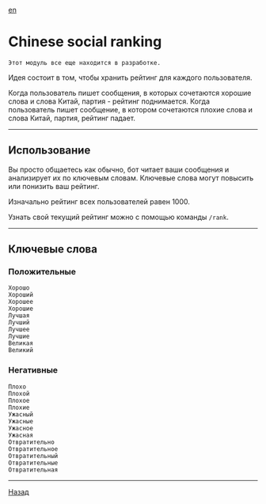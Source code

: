 [en](../en/SOCIAL_RANKING.md)
# Chinese social ranking
    Этот модуль все еще находится в разработке.
Идея состоит в том, чтобы хранить рейтинг для каждого пользователя.

Когда пользователь пишет сообщения, в которых сочетаются хорошие слова и слова Китай, партия - рейтинг поднимается.
Когда пользователь пишет сообщение, в котором сочетаются плохие слова и слова Китай, партия, рейтинг падает.
___
## Использование
Вы просто общаетесь как обычно, бот читает ваши сообщения и анализирует их по ключевым словам.
Ключевые слова могут повысить или понизить ваш рейтинг.

Изначально рейтинг всех пользователей равен 1000.

Узнать свой текущий рейтинг можно с помощью команды `/rank`.
___
## Ключевые слова
### Положительные
    Хорошо
    Хороший
    Хорошее
    Хорошие
    Лучшая
    Лучший
    Лучшее
    Лучшие
    Великая
    Великий
### Негативные
    Плохо
    Плохой
    Плохое
    Плохие
    Ужасный
    Ужасные
    Ужасное
    Ужасная
    Отвратительно
    Отвратительное
    Отвратительный
    Отвратительные
    Отвратительная

___

[Назад](../README_RU.md)
